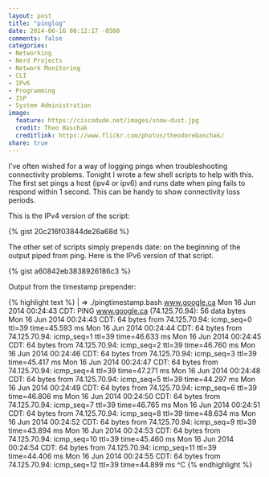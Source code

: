```yaml
---
layout: post
title: "pinglog"
date: 2014-06-16 00:12:17 -0500
comments: false
categories:
- Networking
- Nerd Projects
- Network Monitoring
- CLI
- IPv6
- Programming
- ISP
- System Administration
image:
  feature: https://ciscodude.net/images/snow-dust.jpg
  credit: Theo Baschak
  creditlink: https://www.flickr.com/photos/theodorebaschak/
share: true
---
```

I've often wished for a way of logging pings when troubleshooting connectivity problems. Tonight I wrote a few shell scripts to help with this. The first set pings a host (ipv4 or ipv6) and runs date when ping fails to respond within 1 second. This can be handy to show connectivity loss periods.

This is the IPv4 version of the script:

{% gist 20c216f03844de26a68d %}

The other set of scripts simply prepends date: on the beginning of the output piped from ping. Here is the IPv6 version of that script.

{% gist a60842eb3838926186c3 %}

Output from the timestamp prepender:

{% highlight text %}
| => ./pingtimestamp.bash www.google.ca
Mon 16 Jun 2014 00:24:43 CDT: PING www.google.ca (74.125.70.94): 56 data bytes
Mon 16 Jun 2014 00:24:43 CDT: 64 bytes from 74.125.70.94: icmp_seq=0 ttl=39 time=45.593 ms
Mon 16 Jun 2014 00:24:44 CDT: 64 bytes from 74.125.70.94: icmp_seq=1 ttl=39 time=46.633 ms
Mon 16 Jun 2014 00:24:45 CDT: 64 bytes from 74.125.70.94: icmp_seq=2 ttl=39 time=46.760 ms
Mon 16 Jun 2014 00:24:46 CDT: 64 bytes from 74.125.70.94: icmp_seq=3 ttl=39 time=45.417 ms
Mon 16 Jun 2014 00:24:47 CDT: 64 bytes from 74.125.70.94: icmp_seq=4 ttl=39 time=47.271 ms
Mon 16 Jun 2014 00:24:48 CDT: 64 bytes from 74.125.70.94: icmp_seq=5 ttl=39 time=44.297 ms
Mon 16 Jun 2014 00:24:49 CDT: 64 bytes from 74.125.70.94: icmp_seq=6 ttl=39 time=46.806 ms
Mon 16 Jun 2014 00:24:50 CDT: 64 bytes from 74.125.70.94: icmp_seq=7 ttl=39 time=46.765 ms
Mon 16 Jun 2014 00:24:51 CDT: 64 bytes from 74.125.70.94: icmp_seq=8 ttl=39 time=48.634 ms
Mon 16 Jun 2014 00:24:52 CDT: 64 bytes from 74.125.70.94: icmp_seq=9 ttl=39 time=43.894 ms
Mon 16 Jun 2014 00:24:53 CDT: 64 bytes from 74.125.70.94: icmp_seq=10 ttl=39 time=45.460 ms
Mon 16 Jun 2014 00:24:54 CDT: 64 bytes from 74.125.70.94: icmp_seq=11 ttl=39 time=44.406 ms
Mon 16 Jun 2014 00:24:55 CDT: 64 bytes from 74.125.70.94: icmp_seq=12 ttl=39 time=44.899 ms
^C
{% endhighlight %}
